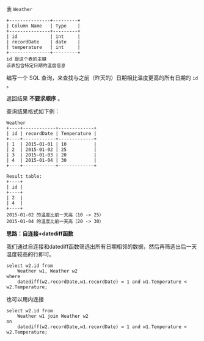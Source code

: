 表 `Weather`

```
+---------------+---------+
| Column Name   | Type    |
+---------------+---------+
| id            | int     |
| recordDate    | date    |
| temperature   | int     |
+---------------+---------+
id 是这个表的主键
该表包含特定日期的温度信息
```

编写一个 SQL 查询，来查找与之前（昨天的）日期相比温度更高的所有日期的 `id` 。

返回结果 **不要求顺序** 。

查询结果格式如下例：

```
Weather
+----+------------+-------------+
| id | recordDate | Temperature |
+----+------------+-------------+
| 1  | 2015-01-01 | 10          |
| 2  | 2015-01-02 | 25          |
| 3  | 2015-01-03 | 20          |
| 4  | 2015-01-04 | 30          |
+----+------------+-------------+

Result table:
+----+
| id |
+----+
| 2  |
| 4  |
+----+
2015-01-02 的温度比前一天高（10 -> 25）
2015-01-04 的温度比前一天高（20 -> 30）
```



<b>思路：自连接+datediff函数</b>

我们通过自连接和datediff函数筛选出所有日期相邻的数据，然后再筛选出后一天温度较高的行即可。

```mysql
select w2.id from
    Weather w1, Weather w2
where 
    datediff(w2.recordDate,w1.recordDate) = 1 and w1.Temperature < w2.Temperature;
```

也可以用内连接

```mysql
select w2.id from
    Weather w1 join Weather w2
on 
    datediff(w2.recordDate,w1.recordDate) = 1 and w1.Temperature < w2.Temperature;
```

